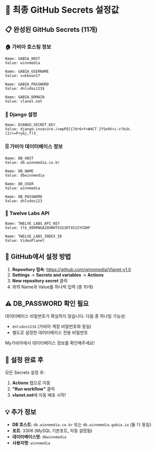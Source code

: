 # 🔑 최종 GitHub Secrets 설정값

## 📋 완성된 GitHub Secrets (11개)

### 🏠 가비아 호스팅 정보
```
Name: GABIA_HOST
Value: winnmedia

Name: GABIA_USERNAME
Value: sukkeun17

Name: GABIA_PASSWORD
Value: dnlsdos123$

Name: GABIA_DOMAIN
Value: vlanet.net
```

### 🔧 Django 설정
```
Name: DJANGO_SECRET_KEY
Value: django-insecure-/=mpPQ]{7dr6+Y<W4CT 2fSe9V>i-v?Xuh.(2/>=P+y&j,f)3_
```

### 🗄️ 가비아 데이터베이스 정보
```
Name: DB_HOST
Value: db.winnmedia.co.kr

Name: DB_NAME
Value: dbwinnmedia

Name: DB_USER
Value: winnmedia

Name: DB_PASSWORD
Value: dnlsdos123
```

### 🤖 Twelve Labs API
```
Name: TWELVE_LABS_API_KEY
Value: tlk_009RNGA2QVWHTX2G3DT4S15YCDHF

Name: TWELVE_LABS_INDEX_ID
Value: VideoPlanet
```

## 🎯 GitHub에서 설정 방법

1. **Repository 접속**: https://github.com/winnmedia/Vlanet-v1.0
2. **Settings** → **Secrets and variables** → **Actions**
3. **New repository secret** 클릭
4. 위의 Name과 Value를 하나씩 입력 (총 10개)

## ⚠️ DB_PASSWORD 확인 필요

데이터베이스 비밀번호가 확실하지 않습니다. 다음 중 하나일 가능성:
- `dnlsdos123$` (가비아 계정 비밀번호와 동일)
- 별도로 설정한 데이터베이스 전용 비밀번호

My가비아에서 데이터베이스 정보를 확인해주세요!

## 🚀 설정 완료 후

모든 Secrets 설정 후:
1. **Actions** 탭으로 이동
2. **"Run workflow"** 클릭
3. **vlanet.net**에 자동 배포 시작!

## 💡 추가 정보

- **DB 호스트**: `db.winnmedia.co.kr` 또는 `db.winnmedia.gabia.io` (둘 다 동일)
- **포트**: 3306 (MySQL 기본포트, 자동 설정됨)
- **데이터베이스명**: `dbwinnmedia`
- **사용자명**: `winnmedia`